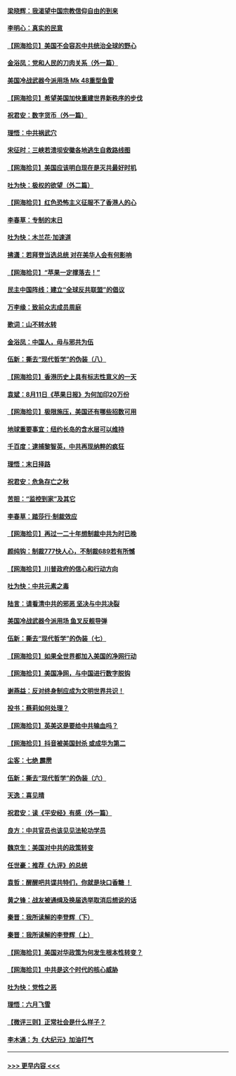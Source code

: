 #### [梁晓辉：我渴望中国宗教信仰自由的到来](../pages/nsc993/n12336657.md?t=08171651) 
#### [李明心：真实的民意](../pages/nsc993/n12336089.md?t=08171651) 
#### [【网海拾贝】美国不会容忍中共统治全球的野心](../pages/nsc993/n12336063.md?t=08171651) 
#### [金浴凤：党和人民的刀肉关系（外一篇）](../pages/nsc993/n12335834.md?t=08171651) 
#### [美国冷战武器今派用场 Mk 48重型鱼雷](../pages/nsc993/n12335354.md?t=08171651) 
#### [【网海拾贝】希望美国加快重建世界新秩序的步伐](../pages/nsc993/n12334224.md?t=08171651) 
#### [祝君安：数字货币（外一篇）](../pages/nsc993/n12334186.md?t=08171651) 
#### [理悟：中共祸武穴](../pages/nsc993/n12333962.md?t=08171651) 
#### [宋征时：三峡若溃坝安徽各地逃生自救路线图](../pages/nsc993/n12332450.md?t=08171651) 
#### [【网海拾贝】美国应该明白现在是灭共最好时机](../pages/nsc993/n12332313.md?t=08171651) 
#### [吐为快：极权的欲望（外二篇）](../pages/nsc993/n12332089.md?t=08171651) 
#### [【网海拾贝】红色恐怖主义征服不了香港人的心](../pages/nsc993/n12329296.md?t=08171651) 
#### [李春草：专制的末日](../pages/nsc993/n12329079.md?t=08171651) 
#### [吐为快：木兰花‧加速道](../pages/nsc993/n12327366.md?t=08171651) 
#### [拂潇：若拜登当选总统 对在美华人会有何影响](../pages/nsc993/n12295996.md?t=08171651) 
#### [【网海拾贝】“苹果一定撑落去！”](../pages/nsc993/n12326784.md?t=08171651) 
#### [民主中国阵线：建立“全球反共联盟”的倡议](../pages/nsc993/n12324177.md?t=08171651) 
#### [万李缘：致前众志成员周庭](../pages/nsc993/n12324635.md?t=08171651) 
#### [歌词：山不转水转](../pages/nsc993/n12324599.md?t=08171651) 
#### [金浴凤：中国人，毋与邪共为伍](../pages/nsc993/n12324257.md?t=08171651) 
#### [伍新：撕去“现代哲学”的伪装（八）](../pages/nsc993/n12324188.md?t=08171651) 
#### [【网海拾贝】香港历史上具有标志性意义的一天](../pages/nsc993/n12324021.md?t=08171651) 
#### [袁斌：8月11日《苹果日报》为何加印20万份](../pages/nsc993/n12323955.md?t=08171651) 
#### [【网海拾贝】极限施压，美国还有哪些招数可用](../pages/nsc993/n12322512.md?t=08171651) 
#### [地球重要事宜：纽约长岛的含水层可以维持](../pages/nsc993/n12321844.md?t=08171651) 
#### [千百度：逮捕黎智英，中共再现纳粹的疯狂](../pages/nsc993/n12321777.md?t=08171651) 
#### [理悟：末日择路](../pages/nsc993/n12320812.md?t=08171651) 
#### [祝君安：危急存亡之秋](../pages/nsc993/n12320795.md?t=08171651) 
#### [苦胆：“监控到家”及其它](../pages/nsc993/n12320751.md?t=08171651) 
#### [李春草：踏莎行·制裁效应](../pages/nsc993/n12318290.md?t=08171651) 
#### [【网海拾贝】再过一二十年想制裁中共为时已晚](../pages/nsc993/n12318195.md?t=08171651) 
#### [颜纯钩：制裁777快人心，不制裁689若有所憾](../pages/nsc993/n12316912.md?t=08171651) 
#### [【网海拾贝】川普政府的信心和行动方向](../pages/nsc993/n12316673.md?t=08171651) 
#### [吐为快：中共元素之毒](../pages/nsc993/n12316547.md?t=08171651) 
#### [陆言：请看清中共的邪恶 坚决与中共决裂](../pages/nsc993/n12315784.md?t=08171651) 
#### [美国冷战武器今派用场 鱼叉反舰导弹](../pages/nsc993/n12316258.md?t=08171651) 
#### [伍新：撕去“现代哲学”的伪装（七）](../pages/nsc993/n12315846.md?t=08171651) 
#### [【网海拾贝】如果全世界都加入美国的净网行动](../pages/nsc993/n12315588.md?t=08171651) 
#### [【网海拾贝】美国净网，与中国进行数字脱钩](../pages/nsc993/n12312813.md?t=08171651) 
#### [谢燕益：反对终身制应成为文明世界共识！](../pages/nsc993/n12310465.md?t=08171651) 
#### [投书：蔡莉如何处理？](../pages/nsc993/n12310224.md?t=08171651) 
#### [【网海拾贝】英美这是要给中共输血吗？](../pages/nsc993/n12307646.md?t=08171651) 
#### [【网海拾贝】抖音被美国封杀 或成华为第二](../pages/nsc993/n12305277.md?t=08171651) 
#### [尘客：七绝 霹雳](../pages/nsc993/n12304053.md?t=08171651) 
#### [伍新：撕去“现代哲学”的伪装（六）](../pages/nsc993/n12303243.md?t=08171651) 
#### [天逸：喜见晴](../pages/nsc993/n12303226.md?t=08171651) 
#### [祝君安：读《平安经》有感（外一篇）](../pages/nsc993/n12303170.md?t=08171651) 
#### [良方：中共官员也该见见法轮功学员](../pages/nsc993/n12302985.md?t=08171651) 
#### [魏京生：美国对中共的政策转变](../pages/nsc993/n12302929.md?t=08171651) 
#### [任世豪：推荐《九评》的总统](../pages/nsc993/n12302838.md?t=08171651) 
#### [袁哲：醒醒吧共谍共特们，你就是块口香糖 ！](../pages/nsc993/n12302678.md?t=08171651) 
#### [黄之锋：战友被通缉及换届选举取消后想说的话](../pages/nsc993/n12302681.md?t=08171651) 
#### [秦晋：我所读解的李登辉（下）](../pages/nsc993/n12302171.md?t=08171651) 
#### [秦晋：我所读解的李登辉（上）](../pages/nsc993/n12301979.md?t=08171651) 
#### [【网海拾贝】美国对华政策为何发生根本性转变？](../pages/nsc993/n12302091.md?t=08171651) 
#### [【网海拾贝】中共是这个时代的核心威胁](../pages/nsc993/n12300541.md?t=08171651) 
#### [吐为快：党性之恶](../pages/nsc993/n12300263.md?t=08171651) 
#### [理悟：六月飞雪](../pages/nsc993/n12300243.md?t=08171651) 
#### [【微评三则】正常社会是什么样子？](../pages/nsc993/n12300228.md?t=08171651) 
#### [李木通：为《大纪元》加油打气](../pages/nsc993/n12280363.md?t=08171651) 

----
#### [ >>> 更早内容 <<< ](../indexes/nsc993-earlier.md)
